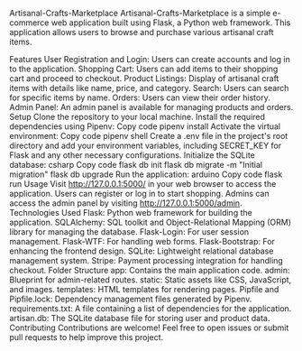 Artisanal-Crafts-Marketplace
Artisanal-Crafts-Marketplace is a simple e-commerce web application built using Flask, a Python web framework. This application allows users to browse and purchase various artisanal craft items.

Features
User Registration and Login: Users can create accounts and log in to the application.
Shopping Cart: Users can add items to their shopping cart and proceed to checkout.
Product Listings: Display of artisanal craft items with details like name, price, and category.
Search: Users can search for specific items by name.
Orders: Users can view their order history.
Admin Panel: An admin panel is available for managing products and orders.
Setup
Clone the repository to your local machine.
Install the required dependencies using Pipenv:
Copy code
pipenv install
Activate the virtual environment:
Copy code
pipenv shell
Create a .env file in the project's root directory and add your environment variables, including SECRET_KEY for Flask and any other necessary configurations.
Initialize the SQLite database:
csharp
Copy code
flask db init
flask db migrate -m "Initial migration"
flask db upgrade
Run the application:
arduino
Copy code
flask run
Usage
Visit http://127.0.0.1:5000/ in your web browser to access the application.
Users can register or log in to start shopping.
Admins can access the admin panel by visiting http://127.0.0.1:5000/admin.
Technologies Used
Flask: Python web framework for building the application.
SQLAlchemy: SQL toolkit and Object-Relational Mapping (ORM) library for managing the database.
Flask-Login: For user session management.
Flask-WTF: For handling web forms.
Flask-Bootstrap: For enhancing the frontend design.
SQLite: Lightweight relational database management system.
Stripe: Payment processing integration for handling checkout.
Folder Structure
app: Contains the main application code.
admin: Blueprint for admin-related routes.
static: Static assets like CSS, JavaScript, and images.
templates: HTML templates for rendering pages.
Pipfile and Pipfile.lock: Dependency management files generated by Pipenv.
requirements.txt: A file containing a list of dependencies for the application.
artisan.db: The SQLite database file for storing user and product data.
Contributing
Contributions are welcome! Feel free to open issues or submit pull requests to help improve this project.


